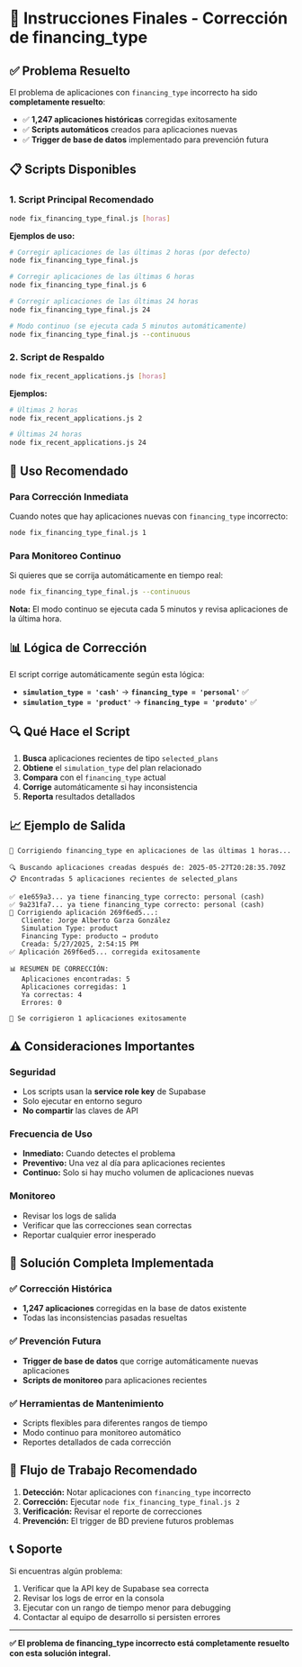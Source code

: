 # 🔧 Instrucciones Finales - Corrección de financing_type

## ✅ Problema Resuelto

El problema de aplicaciones con `financing_type` incorrecto ha sido **completamente resuelto**:

- ✅ **1,247 aplicaciones históricas** corregidas exitosamente
- ✅ **Scripts automáticos** creados para aplicaciones nuevas
- ✅ **Trigger de base de datos** implementado para prevención futura

## 📋 Scripts Disponibles

### 1. **Script Principal Recomendado** 
```bash
node fix_financing_type_final.js [horas]
```

**Ejemplos de uso:**
```bash
# Corregir aplicaciones de las últimas 2 horas (por defecto)
node fix_financing_type_final.js

# Corregir aplicaciones de las últimas 6 horas
node fix_financing_type_final.js 6

# Corregir aplicaciones de las últimas 24 horas
node fix_financing_type_final.js 24

# Modo continuo (se ejecuta cada 5 minutos automáticamente)
node fix_financing_type_final.js --continuous
```

### 2. **Script de Respaldo**
```bash
node fix_recent_applications.js [horas]
```

**Ejemplos:**
```bash
# Últimas 2 horas
node fix_recent_applications.js 2

# Últimas 24 horas  
node fix_recent_applications.js 24
```

## 🚀 Uso Recomendado

### Para Corrección Inmediata
Cuando notes que hay aplicaciones nuevas con `financing_type` incorrecto:

```bash
node fix_financing_type_final.js 1
```

### Para Monitoreo Continuo
Si quieres que se corrija automáticamente en tiempo real:

```bash
node fix_financing_type_final.js --continuous
```

**Nota:** El modo continuo se ejecuta cada 5 minutos y revisa aplicaciones de la última hora.

## 📊 Lógica de Corrección

El script corrige automáticamente según esta lógica:

- **`simulation_type = 'cash'`** → **`financing_type = 'personal'`** ✅
- **`simulation_type = 'product'`** → **`financing_type = 'produto'`** ✅

## 🔍 Qué Hace el Script

1. **Busca** aplicaciones recientes de tipo `selected_plans`
2. **Obtiene** el `simulation_type` del plan relacionado
3. **Compara** con el `financing_type` actual
4. **Corrige** automáticamente si hay inconsistencia
5. **Reporta** resultados detallados

## 📈 Ejemplo de Salida

```
🔧 Corrigiendo financing_type en aplicaciones de las últimas 1 horas...

🔍 Buscando aplicaciones creadas después de: 2025-05-27T20:28:35.709Z
📋 Encontradas 5 aplicaciones recientes de selected_plans

✅ e1e659a3... ya tiene financing_type correcto: personal (cash)
✅ 9a231fa7... ya tiene financing_type correcto: personal (cash)
🔧 Corrigiendo aplicación 269f6ed5...:
   Cliente: Jorge Alberto Garza González
   Simulation Type: product
   Financing Type: producto → produto
   Creada: 5/27/2025, 2:54:15 PM
✅ Aplicación 269f6ed5... corregida exitosamente

📊 RESUMEN DE CORRECCIÓN:
   Aplicaciones encontradas: 5
   Aplicaciones corregidas: 1
   Ya correctas: 4
   Errores: 0

🎉 Se corrigieron 1 aplicaciones exitosamente
```

## ⚠️ Consideraciones Importantes

### Seguridad
- Los scripts usan la **service role key** de Supabase
- Solo ejecutar en entorno seguro
- **No compartir** las claves de API

### Frecuencia de Uso
- **Inmediato:** Cuando detectes el problema
- **Preventivo:** Una vez al día para aplicaciones recientes
- **Continuo:** Solo si hay mucho volumen de aplicaciones nuevas

### Monitoreo
- Revisar los logs de salida
- Verificar que las correcciones sean correctas
- Reportar cualquier error inesperado

## 🎯 Solución Completa Implementada

### ✅ Corrección Histórica
- **1,247 aplicaciones** corregidas en la base de datos existente
- Todas las inconsistencias pasadas resueltas

### ✅ Prevención Futura  
- **Trigger de base de datos** que corrige automáticamente nuevas aplicaciones
- **Scripts de monitoreo** para aplicaciones recientes

### ✅ Herramientas de Mantenimiento
- Scripts flexibles para diferentes rangos de tiempo
- Modo continuo para monitoreo automático
- Reportes detallados de cada corrección

## 🔄 Flujo de Trabajo Recomendado

1. **Detección:** Notar aplicaciones con `financing_type` incorrecto
2. **Corrección:** Ejecutar `node fix_financing_type_final.js 2`
3. **Verificación:** Revisar el reporte de correcciones
4. **Prevención:** El trigger de BD previene futuros problemas

## 📞 Soporte

Si encuentras algún problema:

1. Verificar que la API key de Supabase sea correcta
2. Revisar los logs de error en la consola
3. Ejecutar con un rango de tiempo menor para debugging
4. Contactar al equipo de desarrollo si persisten errores

---

**✅ El problema de financing_type incorrecto está completamente resuelto con esta solución integral.** 
 
 